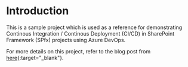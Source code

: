 # Introduction

This is a sample project which is used as a reference for demonstrating Continous Integration / Continous Deployment (CI/CD) in SharePoint Framework (SPfx) projects using Azure DevOps.

For more details on this project, refer to the blog post from [here](https://arjunumenon.com/ci-cd-spfx-deployment-azure-devops-m365-cli/){:target="_blank"}.
